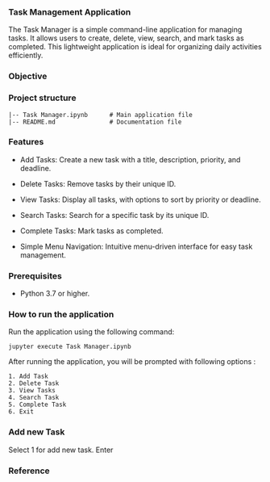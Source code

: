 ### Task Management Application

The Task Manager  is a simple command-line application for managing tasks. It allows users to create, delete, view, search, and mark tasks as completed. This lightweight application is ideal for organizing daily activities efficiently.

### Objective

### Project structure

```
|-- Task Manager.ipynb      # Main application file
|-- README.md               # Documentation file

```

### Features

- Add Tasks: Create a new task with a title, description, priority, and deadline.

- Delete Tasks: Remove tasks by their unique ID.

- View Tasks: Display all tasks, with options to sort by priority or deadline.

- Search Tasks: Search for a specific task by its unique ID.

- Complete Tasks: Mark tasks as completed.

- Simple Menu Navigation: Intuitive menu-driven interface for easy task management.


### Prerequisites

- Python 3.7 or higher.

### How to run the application

Run the application using the following command:

```
jupyter execute Task Manager.ipynb

```

After running the application, you will be prompted with following options :
```
1. Add Task
2. Delete Task
3. View Tasks
4. Search Task
5. Complete Task
6. Exit

```

### Add new Task

Select 1 for add new task.
Enter 


### Reference
